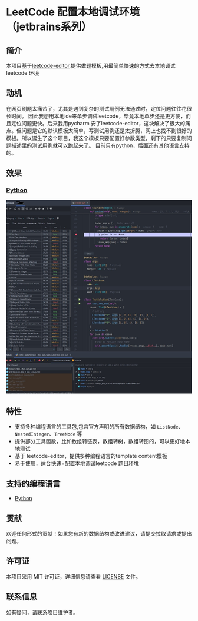 # LeetCode 配置本地调试环境（jetbrains系列）

## 简介
本项目基于[leetcode-editor](https://github.com/shuzijun/leetcode-editor),提供做题模板,用最简单快速的方式去本地调试leetcode 环境

## 动机
在网页刷题太痛苦了，尤其是遇到复杂的测试用例无法通过时，定位问题往往花很长时间。
因此我想用本地ide来单步调试leetcode，毕竟本地单步还是更方便，而且定位问题更快。后来我用pycharm 安了leetcode-editor，这块解决了很大的痛点。但问题是它的默认模板太简单，写测试用例还是太折腾，网上也找不到很好的模板。所以诞生了这个项目，我这个模板只要配置好参数类型，剩下的只要复制问题描述里的测试用例就可以跑起来了。
目前只有python，后面还有其他语言支持的。
## 效果
### [Python](./py/README_CN.md)
![debug](./py/img/debug.jpg)

## 特性
- 支持多种编程语言的工具包,包含官方声明的所有数据结构，如 `ListNode`、`NestedInteger`、`TreeNode` 等
- 提供部分工具函数，比如数组转链表，数组转树，数组转图的，可以更好地本地测试
- 基于 leetcode-editor，提供多种编程语言的template content模板
- 易于使用，适合快速=配置本地调试leetcode 题目环境

## 支持的编程语言
- [Python](./py/README_CN.md)


## 贡献  
  
欢迎任何形式的贡献！如果您有新的数据结构或改进建议，请提交拉取请求或提出问题。  
  
## 许可证  
  
本项目采用 MIT 许可证，详细信息请查看 [LICENSE](https://github.com/zonewave/leetcode-precomiled/blob/master/LICENSE) 文件。  
  
## 联系信息  
  
如有疑问，请联系项目维护者。